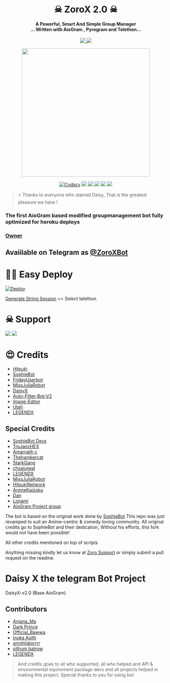 
<h1 align="center"><b>☠ ZoroX 2.0  ☠</b></h1>

<h4 align="center">A Powerful, Smart And Simple Group Manager <br> ... Written with AioGram , Pyrogram and Telethon...</h4>
<p align='center'>
  <a href="https://www.python.org/" alt="made-with-python"> <img src="https://img.shields.io/badge/Made%20with-Python-1f425f.svg?style=flat-square&logo=python&color=blue" /> </a>
  <a href="https://github.com/TeamDaisyX/DaisyX-v2/graphs/commit-activity" alt="Maintenance"> <img src="https://img.shields.io/badge/Maintained%3F-yes-green.svg?style=flat-square" /> </a>
</p>

<p align="center"><a href="https://t.me/caritemanataudoi"><img src="https://telegra.ph/file/05f2644219853ba909723.jpg" width="400"></a></p>
<p align="center">
    <a href="https://app.codacy.com/manual/teamdaisyx/daisyx-v2.0/dashboard"> <img src="https://img.shields.io/codacy/grade/4d58f2a402b54aed8a7d95f7add45a81?color=brightgreen&logo=codacy&logoColor=green&style=for-the-badge" alt="Codacy" /></a>
    <a href="https://github.com/teamdaisyx/daisyx-v2.0"> <img src="https://img.shields.io/github/repo-size/teamdaisyx/daisyx-v2.0?color=orange&logo=github&logoColor=green&style=for-the-badge" /></a>
    <a href="https://github.com/teamdaisyx/daisyx-v2.0/commits/inukaasith"> <img src="https://img.shields.io/github/last-commit/teamdaisyx/daisyx-v2.0?color=brown&logo=github&logoColor=green&style=for-the-badge" /></a>
    <a href="https://github.com/teamdaisyx/daisyx-v2.0/issues"> <img src="https://img.shields.io/github/issues/teamdaisyx/daisyx-v2.0?color=blueviolet&logo=github&logoColor=green&style=for-the-badge" /></a>
    <a href="https://github.com/teamdaisyx/daisyx-v2.0/network/members"> <img src="https://img.shields.io/github/forks/teamdaisyx/daisyx-v2.0?color=red&logo=github&logoColor=green&style=for-the-badge" /></a>  
    <a href="https://pypi.org/project/Telethon/"> <img src="https://img.shields.io/pypi/v/telethon?color=yellow&label=telethon&logo=python&logoColor=green&style=for-the-badge" /></a>
</p>

> ⭐️ Thanks to everyone who starred Daisy, That is the greatest pleasure we have !

### The first AioGram based modified groupmanagement bot fully optimized for heroku deploys
### [Owner](https//t.me/aestheticboyy2)
## Avaiilable on Telegram as [@ZoroXBot](https://t.me/BotZoroXbot)

# 🏃‍♂️ Easy Deploy 
[![Deploy](https://www.herokucdn.com/deploy/button.svg)](https://heroku.com/deploy?template=https://github.com/TeamDaisyX/DaisyX-v2.0.git)

[Generate String Session](https://replit.com/@SpEcHiDe/GenerateStringSession)  << Select telethon

# ☠ Support
<a href="https://t.me/RoronoaZoro_Xbot"><img src="https://img.shields.io/badge/Join-Telegram%20Channel-red.svg?logo=Telegram"></a>
<a href="https://t.me/caritemanataudoi"><img src="https://img.shields.io/badge/Join-Telegram%20Group-blue.svg?logo=telegram"></a>

# 😍 Credits

 - [Hitsuki](https://github.com/HitsukiNetwork/Hitsukix)
 - [SophieBot](https://gitlab.com/SophieBot/sophie)
 - [FridayUserbot](https://github.com/DevsExpo/FridayUserbot)
 - [MissJuliaRobot](https://github.com/MissJuliaRobot/MissJuliaRobot)
 - [DaisyX](https://github.com/teamdaisyx/daisy-x)
 - [Auto-Filter-Bot-V2](https://github.com/TroJanzHEX/Auto-Filter-Bot-V2/)
 - [Image-Editor](https://github.com/TroJanzHEX/Image-Editor/)
 - [Utah](https://github.com/minatouzuki/utah)
 - [LEGENDX](https://github.com/LEGENDXOP/LEGEND-X)

## Special Credits
- [SophieBot Devs](https://gitlab.com/SophieBot)
- [TroJanzHEX](https://github.com/TroJanzHEX)
- [Amarnath c](https://github.com/Amarnathcdj)
- [Thehamkercat](https://github.com/thehamkercat)
- [StarkGang](https://github.com/StarkGang)
- [chsaiujwal](https://github.com/chsaiujwal)
- [LEGENDX](https://github.com/LEGENDXOP) 
- [MissJuliaRobot](https://github.com/MissJuliaRobot) 
- [HitsukiNetwork](https://github.com/HitsukiNetwork) 
- [AnimeKaizoku](https://github.com/AnimeKaizoku) 
- [Dan](https://github.com/delivrance) 
- [Lonami](https://github.com/Lonami) 
- [AioGram Project group](https://github.com/aiogram) 

The bot is based on the original work done by [SophieBot](https://gitlab.com/SophieBot/sophie)
This repo was just revamped to suit an Anime-centric & comedy loving community. All original credits go to SophieBot and their dedication, Without his efforts, this fork would not have been possible!

All other credits mentioned on top of scripts

Anything missing kindly let us know at [Zoro Support](https://t.me/caritemanataudoi) or simply submit a pull request on the readme.

# Daisy X the telegram Bot Project
DaisyX-v2.0 (Base AioGram)


## Contributors
- [Anjana_Ma](https://github.com/Anjana_Ma) 
- [Dark Prince](https://github.com/Mr-Dark-Prince) 
- [Official_Bawwa](https://github.com/OfficialBawwa) 
- [Inuka Asith](https://github.com/inukaasith) 
- [annihilatorrrr](https://github.com/annihilatorrrr) 
- [sithum batrow](https://github.com/sbatrow) 
- [LEGENDX](https://github.com/LEGENDXOP) 

> And credits goes to all who supported, all who helped and API & environmental equirement package devs and all projects helped in making this project.
> Special thanks to you for using bot
